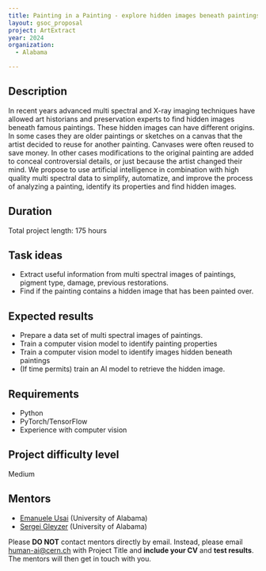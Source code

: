 ```yaml
---
title: Painting in a Painting - explore hidden images beneath paintings with artificial intelligence
layout: gsoc_proposal
project: ArtExtract
year: 2024
organization:
  - Alabama

---
```


## Description

In recent years advanced multi spectral and X-ray imaging techniques have allowed art historians and preservation experts to find hidden images beneath famous paintings. These hidden images can have different origins. In some cases they are older paintings or sketches on a canvas that the artist decided to reuse for another painting. Canvases were often reused to save money. In other cases modifications to the original painting are added to conceal controversial details, or just because the artist changed their mind. We propose to use artificial intelligence in combination with high quality multi spectral data to simplify, automatize, and improve the process of analyzing a painting, identify its properties and find hidden images.  

## Duration

Total project length: 175 hours

## Task ideas
 * Extract useful information from multi spectral images of paintings, pigment type, damage, previous restorations.
 * Find if the painting contains a hidden image that has been painted over.

## Expected results
 * Prepare a data set of multi spectral images of paintings.
 * Train a computer vision model to identify painting properties
 * Train a computer vision model to identify images hidden beneath paintings
 * (If time permits) train an AI model to retrieve the hidden image.

## Requirements
 * Python
 * PyTorch/TensorFlow
 * Experience with computer vision


## Project difficulty level
Medium

## Mentors
  * [Emanuele Usai](mailto:human-ai@cern.ch) (University of Alabama)
  * [Sergei Gleyzer](mailto:human-ai@cern.ch) (University of Alabama)

<!-- ## Test
Please use [this link](https://docs.google.com/document/d/e/2PACX-1vQojnszopRSV0t5jZsEL3PKOCWOrkUflBnnpIJp_Gb9Jtalky4TAnnPlhltwfU60HLiuNdtaRaLurV4/pub) to access the test for this project. -->


Please **DO NOT** contact mentors directly by email. Instead, please email [human-ai@cern.ch](mailto:human-ai@cern.ch) with Project Title and **include your CV** and **test results**. The mentors will then get in touch with you.


